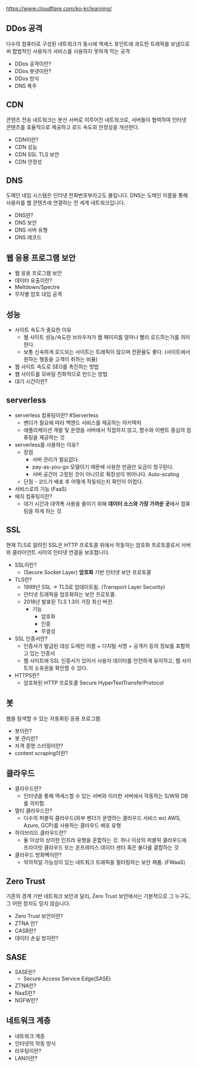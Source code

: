 https://www.cloudflare.com/ko-kr/learning/

## DDos 공격
다수의 컴퓨터로 구성된 네트워크가 동시에 액세스 포인트에 과도한 트래픽을 보냄으로써 합법적인 사용자가 서비스를 사용하지 못하게 막는 공격
- DDos 공격이란?
- DDos 봇넷이란?
- DDos 방식
- DNS 폭주

## CDN
콘텐츠 전송 네트워크는 분산 서버로 이루어진 네트워크로, 서버들이 협력하여 인터넷 콘텐츠를 효율적으로 제공하고 로드 속도와 안정성을 개선한다.
- CDN이란?
- CDN 성능
- CDN SSL TLS 보안
- CDN 안정성

## DNS
도메인 네임 시스템은 인터넷 전화번호부라고도 불립니다. DNS는 도메인 이름을 통해 사용자를 웹 콘텐츠에 연결하는 전 세계 네트워크입니다.
- DNS란?
- DNS 보안
- DNS 서버 유형
- DNS 레코드

## 웹 응용 프로그램 보안
- 웹 응용 프로그램 보안
- 데이터 유출이란?
- Meltdown/Spectre
- 무차별 암호 대입 공격

## 성능
- 사이트 속도가 중요한 이유
	- 웹 사이트 성능/속도란 브라우저가 웹 페이지를 얼마나 빨리 로드하는가를 의미한다.
	- 보통 신속하게 로드되는 사이트는 트래픽이 많으며 전환율도 좋다. (사이트에서 원하는 행동을 고객이 취하는 비율)
- 웹 사이트 속도로 SEO를 촉진하는 방법
- 웹 사이트를 모바일 친화적으로 만드는 방법
- 대기 시간이란?


## serverless
- serverless 컴퓨팅이란? #Serverless 
	- 벤더가 필요에 따라 백엔드 서비스를 제공하는 아키텍처
	- 애플리케이션 개발 및 운영을 서버에서 직접하지 않고, 함수와 이벤트 중심의 컴퓨팅을 제공하는 것
- serverless를 사용하는 이유?
	- 장점 
		- 서버 관리가 필요없다.
		- pay-as-you-go 모델이기 때문에 사용한 만큼만 요금이 청구된다.
		- 서버 공간이 고정된 것이 아니므로 확장성이 뛰어나다. Auto-scaling
	- 단점 - 코드가 배포 후 어떻게 작동되는지 확인이 어렵다.
- 서비스로의 기능 (FaaS)
- 에지 컴퓨팅이란?
	- 대기 시간과 대역폭 사용을 줄이기 위해 **데이터 소스와 가장 가까운 곳**에서 컴퓨팅을 하게 하는 것.
## SSL
현재 TLS로 알려진 SSL은 HTTP 프로토콜 위에서 작동하는 암호화 프로토콜로서 서버와 클라이언트 사이의 인터넷 연결을 보호합니다.
- SSL이란?
	- (Secure Socket Layer) **암호화** 기반 인터넷 보안 프로토콜
- TLS란?
	- 1999년 SSL -> TLS로 업데이트됨. (Transport Layer Security) 
	- 인터넷 트래픽을 암호화하는 보안 프로토콜.
	- 2018년 발표된 TLS 1.3이 가장 최신 버전.
		- 기능 
			- 암호화
			- 인증
			- 무결성
- SSL 인증서란? 
	- 인증서가 발급된 대상 도메인 이름 + 디지털 서명 + 공개키 등의 정보를 포함하고 있는 인증서
	- 웹 사이트에 SSL 인증서가 있어서 사용자 데이터를 안전하게 유지하고, 웹 사이트의 소유권을 확인할 수 있다.
- HTTPS란?
	- 암호화된 HTTP 프로토콜 Secure HyperTextTransferProtocol


## 봇
웹을 탐색할 수 있는 자동화된 응용 프로그램.
- 봇이란?
- 봇 관리란?
- 자격 증명 스터핑이란?
- content scraping이란?

## 클라우드
- 클라우드란? 
	- 인터넷을 통해 액세스할 수 있는 서버와 이러한 서버에서 작동하는 S/W와 DB를 의미함.  
- 멀티 클라우드란? 
	- 다수의 퍼블릭 클라우드(외부 벤더가 운영하는 클라우드 서비스 ex) AWS, Azure, GCP)를 사용하는 클라우드 배포 유형 
- 하이브리드 클라우드란? 
	- 둘 이상의 상이한 인프라 유형을 혼합하는 것. 하나 이상의 퍼블릭 클라우드에 프라이빗 클라우드 또는 온프레미스 데이터 센터 혹은 둘다를 결합하는 것
- 클라우드 방화벽이란? 
	- 악의적일 가능성이 있는 네트워크 트래픽을 필터링하는 보안 제품. (FWaaS)

## Zero Trust
기존의 경계 기반 네트워크 보안과 달리, Zero Trust 보안에서는 기본적으로 그 누구도, 그 어떤 장치도 믿지 않습니다.
- Zero Trust 보안이란?
- ZTNA 란?
- CASB란?
- 데이터 손실 방지란?

## SASE
- SASE란? 
	- Secure Access Service Edge(SASE)
- ZTNA란?
- NaaS란?
- NGFW란?

## 네트워크 계층
- 네트워크 계층
- 인터넷의 작동 방식
- 라우팅이란?
- LAN이란?



